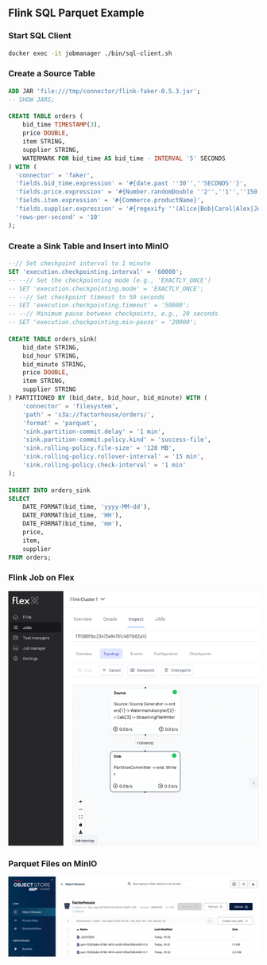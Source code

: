 ## Flink SQL Parquet Example

### Start SQL Client

```bash
docker exec -it jobmanager ./bin/sql-client.sh
```

### Create a Source Table

```sql
ADD JAR 'file:///tmp/connector/flink-faker-0.5.3.jar';
-- SHOW JARS;

CREATE TABLE orders (
    bid_time TIMESTAMP(3),
    price DOUBLE,
    item STRING,
    supplier STRING,
    WATERMARK FOR bid_time AS bid_time - INTERVAL '5' SECONDS
) WITH (
  'connector' = 'faker',
  'fields.bid_time.expression' = '#{date.past ''30'',''SECONDS''}',
  'fields.price.expression' = '#{Number.randomDouble ''2'',''1'',''150''}',
  'fields.item.expression' = '#{Commerce.productName}',
  'fields.supplier.expression' = '#{regexify ''(Alice|Bob|Carol|Alex|Joe|James|Jane|Jack)''}',
  'rows-per-second' = '10'
);
```

### Create a Sink Table and Insert into MinIO

```sql
--// Set checkpoint interval to 1 minute
SET 'execution.checkpointing.interval' = '60000';
-- --// Set the checkpointing mode (e.g., 'EXACTLY_ONCE')
-- SET 'execution.checkpointing.mode' = 'EXACTLY_ONCE';
-- --// Set checkpoint timeout to 50 seconds
-- SET 'execution.checkpointing.timeout' = '50000';
-- --// Minimum pause between checkpoints, e.g., 20 seconds
-- SET 'execution.checkpointing.min-pause' = '20000';

CREATE TABLE orders_sink(
    bid_date STRING,
    bid_hour STRING,
    bid_minute STRING,
    price DOUBLE,
    item STRING,
    supplier STRING
) PARTITIONED BY (bid_date, bid_hour, bid_minute) WITH (
    'connector' = 'filesystem',
    'path' = 's3a://factorhouse/orders/',
    'format' = 'parquet',
    'sink.partition-commit.delay' = '1 min',
    'sink.partition-commit.policy.kind' = 'success-file',
    'sink.rolling-policy.file-size' = '128 MB',
    'sink.rolling-policy.rollover-interval' = '15 min',
    'sink.rolling-policy.check-interval' = '1 min'
);

INSERT INTO orders_sink
SELECT
    DATE_FORMAT(bid_time, 'yyyy-MM-dd'),
    DATE_FORMAT(bid_time, 'HH'),
    DATE_FORMAT(bid_time, 'mm'),
    price,
    item,
    supplier
FROM orders;
```

### Flink Job on Flex

![flink-sql-parquet-flex](../images/flink-parquet-1.png)

### Parquet Files on MinIO

![flink-sql-parquet-minio](../images/flink-parquet-2.png)
